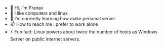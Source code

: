 - 👋 Hi, I’m Pranav
- 👀 I like computers and linux
- 🌱 I’m currently learning how make personal server
- 📫 How to reach me : prefer to work alone
- ⚡ Fun fact: Linux powers about twice the number of hosts as Windows Server on public internet servers.

<!---
meowchao/meowchao is a ✨ special ✨ repository because its `README.md` (this file) appears on your GitHub profile.
You can click the Preview link to take a look at your changes.
--->
